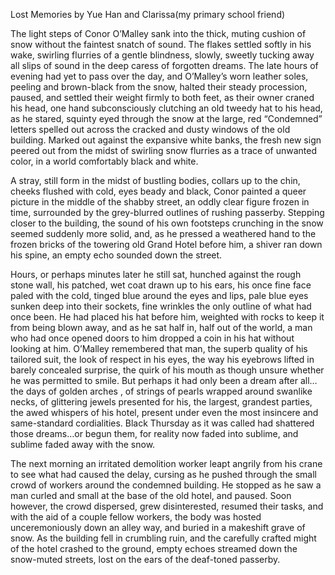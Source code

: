 Lost Memories by Yue Han and Clarissa(my primary school friend)




The light steps of Conor O’Malley sank into the thick, muting cushion of snow without the faintest snatch of sound. The flakes settled softly in his wake, swirling flurries of a gentle blindness, slowly, sweetly tucking away all slips of sound in the deep caress of forgotten dreams. The late hours of evening had yet to pass over the day, and O’Malley’s worn leather soles, peeling and brown-black from the snow, halted their steady procession, paused, and settled their weight firmly to both feet, as their owner craned his head, one hand subconsciously clutching an old tweedy hat to his head, as he stared, squinty eyed through the snow at the large, red “Condemned” letters spelled out across the cracked and dusty windows of the old building. Marked out against the expansive white banks, the fresh new sign peered out from the midst of swirling snow flurries as a trace of unwanted color, in a world comfortably black and white.

A stray, still form in the midst of bustling bodies, collars up to the chin, cheeks flushed with cold, eyes beady and black, Conor painted a queer picture in the middle of the shabby street, an oddly clear figure frozen in time, surrounded by the grey-blurred outlines of rushing passerby. Stepping closer to the building, the sound of his own footsteps crunching in the snow seemed suddenly more solid, and, as he pressed a weathered hand to the frozen bricks of the towering old Grand Hotel before him, a shiver ran down his spine, an empty echo sounded down the street.

Hours, or perhaps minutes later he still sat, hunched against the rough stone wall, his patched, wet coat drawn up to his ears, his once fine face paled with the cold, tinged blue around the eyes and lips, pale blue eyes sunken deep into their sockets, fine wrinkles the only outline of what had once been. He had placed his hat before him, weighted with rocks to keep it from being blown away, and as he sat half in, half out of the world, a man who had once opened doors to him dropped a coin in his hat without looking at him. O’Malley remembered that man, the superb quality of his tailored suit, the look of respect in his eyes, the way his eyebrows lifted in barely concealed surprise, the quirk of his mouth as though unsure whether he was permitted to smile. But perhaps it had only been a dream after all…the days of golden arches , of strings of pearls wrapped around swanlike necks, of glittering jewels presented for his, the largest, grandest parties, the awed whispers of his hotel, present under even the most insincere and same-standard cordialities. Black Thursday as it was called had shattered those dreams…or begun them, for reality now faded into sublime, and sublime faded away with the snow.

The next morning an irritated demolition worker leapt angrily from his crane to see what had caused the delay, cursing as he pushed through the small crowd of workers around the condemned building. He stopped as he saw a man curled and small at the base of the old hotel, and paused. Soon however, the crowd dispersed, grew disinterested, resumed their tasks, and with the aid of a couple fellow workers, the body was hosted unceremoniously down an alley way, and buried in a makeshift grave of snow. As the building fell in crumbling ruin, and the carefully crafted might of the hotel crashed to the ground, empty echoes streamed down the snow-muted streets, lost on the ears of the deaf-toned passerby.

